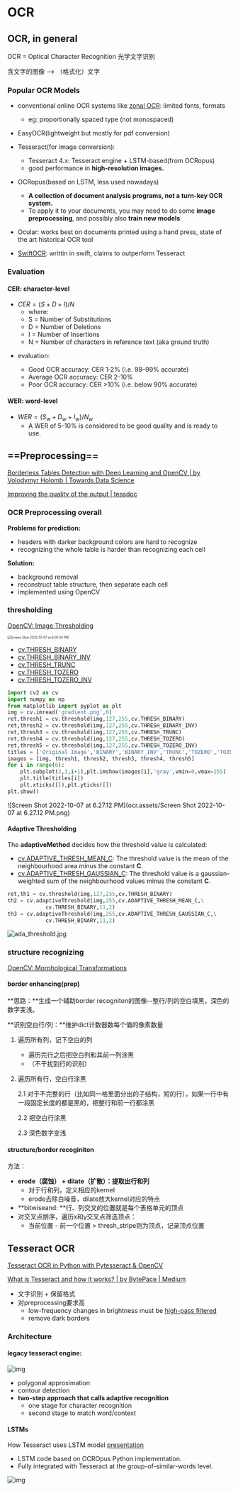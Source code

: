 # OCR

## OCR, in general

OCR = Optical Character Recognition 光学文字识别

含文字的图像 --> （格式化）文字

### Popular OCR Models

- conventional online OCR systems like  [zonal OCR](https://nanonets.com/blog/zonal-ocr/): limited fonts, formats
  - eg: proportionally spaced type (not monospaced)

- EasyOCR(lightweight but mostly for pdf conversion)
- Tesseract(for image conversion): 
  - Tesseract 4.x: Tesseract engine + LSTM-based(from OCRopus)
  - good performance in **high-resolution images.**
- OCRopus(based on LSTM, less used nowadays)
  - **A collection of document analysis programs, not a turn-key OCR system.** 
  - To apply it to your documents, you may need to do some **image preprocessing**, and possibly also **train new models**.
- Ocular: works best on documents printed using a hand press, state of the art historical OCR tool
- [SwiftOCR](https://github.com/garnele007/SwiftOCR): writtin in swift, claims to outperform Tesseract

### Evaluation

#### CER: character-level

+ $CER = (S+D+I)/N$
  + where:
  + S = Number of Substitutions
  + D = Number of Deletions
  + I = Number of Insertions
  + N = Number of characters in reference text (aka ground truth)

- evaluation:

  + Good OCR accuracy: CER 1‐2% (i.e. 98–99% accurate)
  + Average OCR accuracy: CER 2-10%
  + Poor OCR accuracy: CER >10% (i.e. below 90% accurate)

#### WER: word-level

- $WER = (S_w+D_w+I_w)/N_w$
  + A WER of 5-10% is considered to be good quality and is ready to use.

## ==Preprocessing==

 [Borderless Tables Detection with Deep Learning and OpenCV | by Volodymyr Holomb | Towards Data Science](https://towardsdatascience.com/borderless-tables-detection-with-deep-learning-and-opencv-ebf568580fe2) 

 [Improving the quality of the output | tessdoc](https://tesseract-ocr.github.io/tessdoc/ImproveQuality) 

### OCR Preprocessing overall

**Problems for prediction:**

- headers with darker background colors are
  hard to recognize
- recognizing the whole table is harder than
  recognizing each cell

**Solution:**

- background removal
- reconstruct table structure, then separate
  each cell
- implemented using OpenCV

### thresholding

 [OpenCV: Image Thresholding](https://docs.opencv.org/4.x/d7/d4d/tutorial_py_thresholding.html) 

<img src="ocr.assets/Screen Shot 2022-10-07 at 6.26.44 PM.png" alt="Screen Shot 2022-10-07 at 6.26.44 PM" style="zoom:50%;" />

- [cv.THRESH_BINARY](https://docs.opencv.org/4.x/d7/d1b/group__imgproc__misc.html#ggaa9e58d2860d4afa658ef70a9b1115576a147222a96556ebc1d948b372bcd7ac59)
- [cv.THRESH_BINARY_INV](https://docs.opencv.org/4.x/d7/d1b/group__imgproc__misc.html#ggaa9e58d2860d4afa658ef70a9b1115576a19120b1a11d8067576cc24f4d2f03754)
- [cv.THRESH_TRUNC](https://docs.opencv.org/4.x/d7/d1b/group__imgproc__misc.html#ggaa9e58d2860d4afa658ef70a9b1115576ac7e89a5e95490116e7d2082b3096b2b8)
- [cv.THRESH_TOZERO](https://docs.opencv.org/4.x/d7/d1b/group__imgproc__misc.html#ggaa9e58d2860d4afa658ef70a9b1115576a0e50a338a4b711a8c48f06a6b105dd98)
- [cv.THRESH_TOZERO_INV](https://docs.opencv.org/4.x/d7/d1b/group__imgproc__misc.html#ggaa9e58d2860d4afa658ef70a9b1115576a47518a30aae90d799035bdcf0bb39a50)

```python
import cv2 as cv
import numpy as np
from matplotlib import pyplot as plt
img = cv.imread('gradient.png',0)
ret,thresh1 = cv.threshold(img,127,255,cv.THRESH_BINARY)
ret,thresh2 = cv.threshold(img,127,255,cv.THRESH_BINARY_INV)
ret,thresh3 = cv.threshold(img,127,255,cv.THRESH_TRUNC)
ret,thresh4 = cv.threshold(img,127,255,cv.THRESH_TOZERO)
ret,thresh5 = cv.threshold(img,127,255,cv.THRESH_TOZERO_INV)
titles = ['Original Image','BINARY','BINARY_INV','TRUNC','TOZERO','TOZERO_INV']
images = [img, thresh1, thresh2, thresh3, thresh4, thresh5]
for i in range(6):
    plt.subplot(2,3,i+1),plt.imshow(images[i],'gray',vmin=0,vmax=255)
    plt.title(titles[i])
    plt.xticks([]),plt.yticks([])
plt.show()
```

![Screen Shot 2022-10-07 at 6.27.12 PM](ocr.assets/Screen Shot 2022-10-07 at 6.27.12 PM.png)

#### Adaptive Thresholding

The **adaptiveMethod** decides how the threshold value is calculated:

- [cv.ADAPTIVE_THRESH_MEAN_C](https://docs.opencv.org/4.x/d7/d1b/group__imgproc__misc.html#ggaa42a3e6ef26247da787bf34030ed772cad0c5199ae8637a6b195062fea4789fa9): The threshold value is the mean of the neighbourhood area minus the constant **C**.
- [cv.ADAPTIVE_THRESH_GAUSSIAN_C](https://docs.opencv.org/4.x/d7/d1b/group__imgproc__misc.html#ggaa42a3e6ef26247da787bf34030ed772caf262a01e7a3f112bbab4e8d8e28182dd): The threshold value is a gaussian-weighted sum of the neighbourhood values minus the constant **C**.

```python
ret,th1 = cv.threshold(img,127,255,cv.THRESH_BINARY)
th2 = cv.adaptiveThreshold(img,255,cv.ADAPTIVE_THRESH_MEAN_C,\
            cv.THRESH_BINARY,11,2)
th3 = cv.adaptiveThreshold(img,255,cv.ADAPTIVE_THRESH_GAUSSIAN_C,\
            cv.THRESH_BINARY,11,2)
```

![ada_threshold.jpg](ocr.assets/ada_threshold.jpg)

### structure recognizing

 [OpenCV: Morphological Transformations](https://docs.opencv.org/4.x/d9/d61/tutorial_py_morphological_ops.html) 

#### border enhancing(prep)

**思路：**生成一个辅助border recogniton的图像--整行/列的空白填黑，深色的数字变浅。

**识别空白行/列：**维护dict计数器数每个值的像素数量

1. 遍历所有列，记下空白的列 

   - 遍历完行之后把空白列和其前一列涂黑
   - （不干扰到行的识别）

2. 遍历所有行，空白行涂黑

   2.1 对于不完整的行（比如同一格里面分出的子结构，短的行），如果一行中有一段固定长度的都是黑的，把整行和前一行都涂黑

   2.2 把空白行涂黑

   2.3 深色数字变浅

#### structure/border recoginiton

方法：

- **erode（腐蚀） + dilate（扩散）：提取出行和列**
  - 对于行和列，定义相应的kernel
  - erode去除白噪音，dilate放大kernel对应的特点
- **bitwiseand: **行、列交叉的位置就是每个表格单元的顶点
- 对交叉点排序，遍历x和y交叉点筛选顶点：
  - 当前位置 - 前一个位置 > thresh_stripe则为顶点，记录顶点位置







## Tesseract OCR

 [Tesseract OCR in Python with Pytesseract & OpenCV](https://nanonets.com/blog/ocr-with-tesseract/#:~:text=Tesseract%20is%20an%20open%20source,under%20the%20Apache%202.0%20license.)  

[What is Tesseract and how it works? | by BytePace | Medium](https://bytepace.medium.com/what-is-tesseract-and-how-it-works-dfff720f4a32) 



- 文字识别 + 保留格式
- 对preprocessing要求高
  - low-frequency changes in brightness must be [high-pass filtered](https://en.wikipedia.org/wiki/High-pass_filter)
  - remove dark borders

### Architecture

#### legacy tesseract engine:

![img](ocr.assets/Screenshot-2019-11-19-at-19.58.23.png)

- polygonal approximation
- contour detection
- **two-step approach that calls adaptive recognition**
  - one stage for character recognition
  - second stage to match word/context

#### LSTMs

 How Tesseract uses LSTM model [presentation](https://github.com/tesseract-ocr/docs/blob/main/das_tutorial2016/6ModernizationEfforts.pdf) 

- LSTM code based on OCROpus Python implementation.
- Fully integrated with Tesseract at the group-of-similar-words level.

![img](ocr.assets/Screenshot-2019-11-19-at-20.12.17.png)